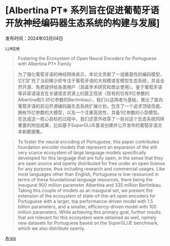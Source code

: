 # [Albertina PT* 系列旨在促进葡萄牙语开放神经编码器生态系统的构建与发展]

发布时间：2024年03月04日

`LLM应用`

> Fostering the Ecosystem of Open Neural Encoders for Portuguese with Albertina PT* Family

> 为了强化葡萄牙语的神经网络表示，本论文贡献了一组奠基性的编码模型，它们扩充了当前稀少却专注于葡萄牙语的大规模语言模型生态系统，并且全然开源、免费提供给各类用户（涵盖学术研究和商业使用）。鉴于葡萄牙语等非英语语言在关键语言资源上的匮乏现状（现有的仅有9亿参数的Albertina和3.35亿参数的Bertimbau），我们以这两者为基础，推出了面向葡萄牙语的前沿开源编码器生态系统扩展计划，包含了一个追求顶级性能、拥有15亿参数的大模型，以及一个注重高效性、具备1亿参数的小型模型。在达成这一核心目标的过程中，我们还意外收获了一些对这个生态系统同样重要的附加成果，比如基于SuperGLUE基准创建并公开发布的葡萄牙语文本新数据集。

> To foster the neural encoding of Portuguese, this paper contributes foundation encoder models that represent an expansion of the still very scarce ecosystem of large language models specifically developed for this language that are fully open, in the sense that they are open source and openly distributed for free under an open license for any purpose, thus including research and commercial usages. Like most languages other than English, Portuguese is low-resourced in terms of these foundational language resources, there being the inaugural 900 million parameter Albertina and 335 million Bertimbau. Taking this couple of models as an inaugural set, we present the extension of the ecosystem of state-of-the-art open encoders for Portuguese with a larger, top performance-driven model with 1.5 billion parameters, and a smaller, efficiency-driven model with 100 million parameters. While achieving this primary goal, further results that are relevant for this ecosystem were obtained as well, namely new datasets for Portuguese based on the SuperGLUE benchmark, which we also distribute openly.

[Arxiv](https://arxiv.org/abs/2403.01897)
